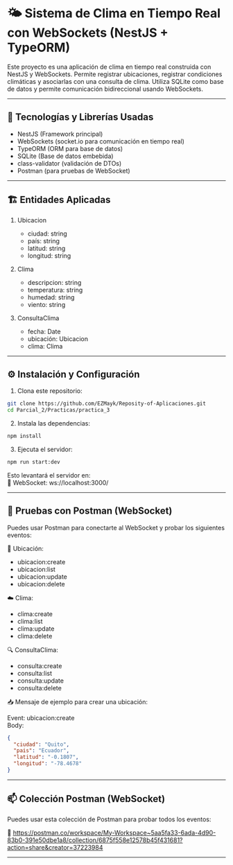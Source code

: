# 🌤 Sistema de Clima en Tiempo Real con WebSockets (NestJS + TypeORM)

Este proyecto es una aplicación de clima en tiempo real construida con NestJS y WebSockets. Permite registrar ubicaciones, registrar condiciones climáticas y asociarlas con una consulta de clima. Utiliza SQLite como base de datos y permite comunicación bidireccional usando WebSockets.

---

## 🚀 Tecnologías y Librerías Usadas

- NestJS (Framework principal)
- WebSockets (socket.io para comunicación en tiempo real)
- TypeORM (ORM para base de datos)
- SQLite (Base de datos embebida)
- class-validator (validación de DTOs)
- Postman (para pruebas de WebSocket)

---

## 🏗️ Entidades Aplicadas

1. Ubicacion
   - ciudad: string
   - país: string
   - latitud: string
   - longitud: string

2. Clima
   - descripcion: string
   - temperatura: string
   - humedad: string
   - viento: string

3. ConsultaClima
   - fecha: Date
   - ubicación: Ubicacion
   - clima: Clima

---

## ⚙️ Instalación y Configuración

1. Clona este repositorio:

```bash
git clone https://github.com/EZMayk/Reposity-of-Aplicaciones.git
cd Parcial_2/Practicas/practica_3
```

2. Instala las dependencias:

```bash
npm install
```

3. Ejecuta el servidor:

```bash
npm run start:dev
```

Esto levantará el servidor en:  
📡 WebSocket: ws://localhost:3000/

---

## 🧪 Pruebas con Postman (WebSocket)

Puedes usar Postman para conectarte al WebSocket y probar los siguientes eventos:

📍 Ubicación:
- ubicacion:create
- ubicacion:list
- ubicacion:update
- ubicacion:delete

☁️ Clima:
- clima:create
- clima:list
- clima:update
- clima:delete

🔍 ConsultaClima:
- consulta:create
- consulta:list
- consulta:update
- consulta:delete

📥 Mensaje de ejemplo para crear una ubicación:

Event: ubicacion:create  
Body:
```json
{
  "ciudad": "Quito",
  "pais": "Ecuador",
  "latitud": "-0.1807",
  "longitud": "-78.4678"
}
```

---

## 📫 Colección Postman (WebSocket)

Puedes usar esta colección de Postman para probar todos los eventos:

🔗 https://postman.co/workspace/My-Workspace~5aa5fa33-6ada-4d90-83b0-391e50dbe1a8/collection/6875f558e12578b45f431681?action=share&creator=37223984

---

